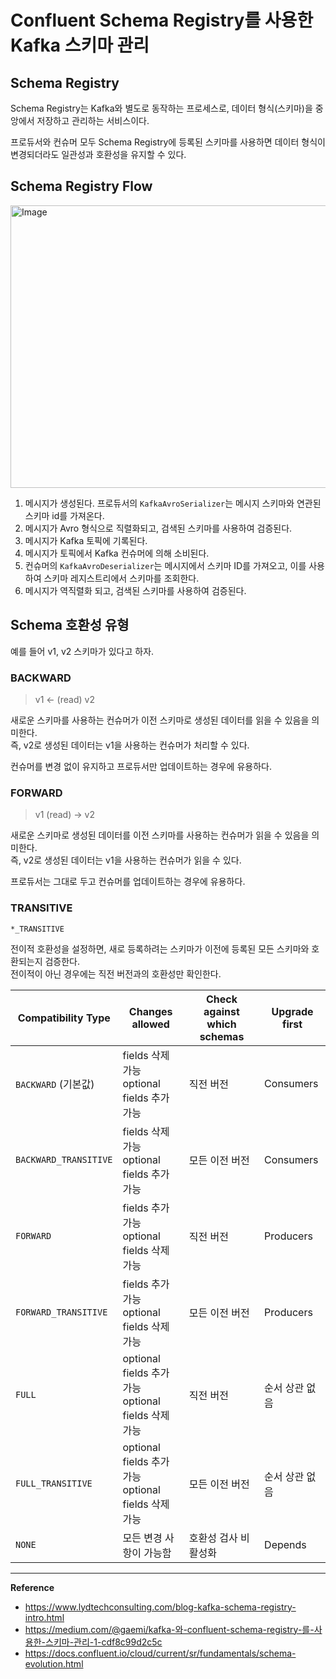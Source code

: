 # Confluent Schema Registry를 사용한 Kafka 스키마 관리

## Schema Registry
Schema Registry는 Kafka와 별도로 동작하는 프로세스로, 데이터 형식(스키마)을 중앙에서 저장하고 관리하는 서비스이다.

프로듀서와 컨슈머 모두 Schema Registry에 등록된 스키마를 사용하면 데이터 형식이 변경되더라도 일관성과 호환성을 유지할 수 있다.

## Schema Registry Flow
<img width="921" height="452" alt="Image" src="https://github.com/user-attachments/assets/22864421-0a6b-4c10-bc4d-406311c0d990" />

1. 메시지가 생성된다. 프로듀서의 `KafkaAvroSerializer`는 메시지 스키마와 연관된 스키마 id를 가져온다.
2. 메시지가 Avro 형식으로 직렬화되고, 검색된 스키마를 사용하여 검증된다.
3. 메시지가 Kafka 토픽에 기록된다.
4. 메시지가 토픽에서 Kafka 컨슈머에 의해 소비된다.
5. 컨슈머의 `KafkaAvroDeserializer`는 메시지에서 스키마 ID를 가져오고, 이를 사용하여 스키마 레지스트리에서 스키마를 조회한다.
6. 메시지가 역직렬화 되고, 검색된 스키마를 사용하여 검증된다.

## Schema 호환성 유형
예를 들어 v1, v2 스키마가 있다고 하자.

### BACKWARD
> v1 ← (read) v2

새로운 스키마를 사용하는 컨슈머가 이전 스키마로 생성된 데이터를 읽을 수 있음을 의미한다.<br>
즉, v2로 생성된 데이터는 v1을 사용하는 컨슈머가 처리할 수 있다.

컨슈머를 변경 없이 유지하고 프로듀서만 업데이트하는 경우에 유용하다.

### FORWARD
> v1 (read) → v2

새로운 스키마로 생성된 데이터를 이전 스키마를 사용하는 컨슈머가 읽을 수 있음을 의미한다.<br>
즉, v2로 생성된 데이터는 v1을 사용하는 컨슈머가 읽을 수 있다.

프로듀서는 그대로 두고 컨슈머를 업데이트하는 경우에 유용하다.

### TRANSITIVE
`*_TRANSITIVE`

전이적 호환성을 설정하면, 새로 등록하려는 스키마가 이전에 등록된 모든 스키마와 호환되는지 검증한다.<br>
전이적이 아닌 경우에는 직전 버전과의 호환성만 확인한다.

| Compatibility Type  | Changes allowed                             | Check against which schemas | Upgrade first  |
|---------------------|---------------------------------------------|-----------------------------|----------------|
| `BACKWARD` (기본값)   | fields 삭제 가능<br>optional fields 추가 가능      | 직전 버전                       | Consumers      |
| `BACKWARD_TRANSITIVE` | fields 삭제 가능<br>optional fields 추가 가능          | 모든 이전 버전                    | Consumers      |
| `FORWARD`             | fields 추가 가능<br>optional fields 삭제 가능          | 직전 버전                       | Producers      |
| `FORWARD_TRANSITIVE`  | fields 추가 가능<br>optional fields 삭제 가능          | 모든 이전 버전                    | Producers      |
| `FULL`                | optional fields 추가 가능<br>optional fields 삭제 가능 | 직전 버전                       | 순서 상관 없음 |
| `FULL_TRANSITIVE`     | optional fields 추가 가능<br>optional fields 삭제 가능 | 모든 이전 버전                    | 순서 상관 없음 |
| `NONE`                | 모든 변경 사항이 가능함                               | 호환성 검사 비활성화                 | Depends        |

---
**Reference**<br>
- https://www.lydtechconsulting.com/blog-kafka-schema-registry-intro.html
- https://medium.com/@gaemi/kafka-와-confluent-schema-registry-를-사용한-스키마-관리-1-cdf8c99d2c5c
- https://docs.confluent.io/cloud/current/sr/fundamentals/schema-evolution.html
